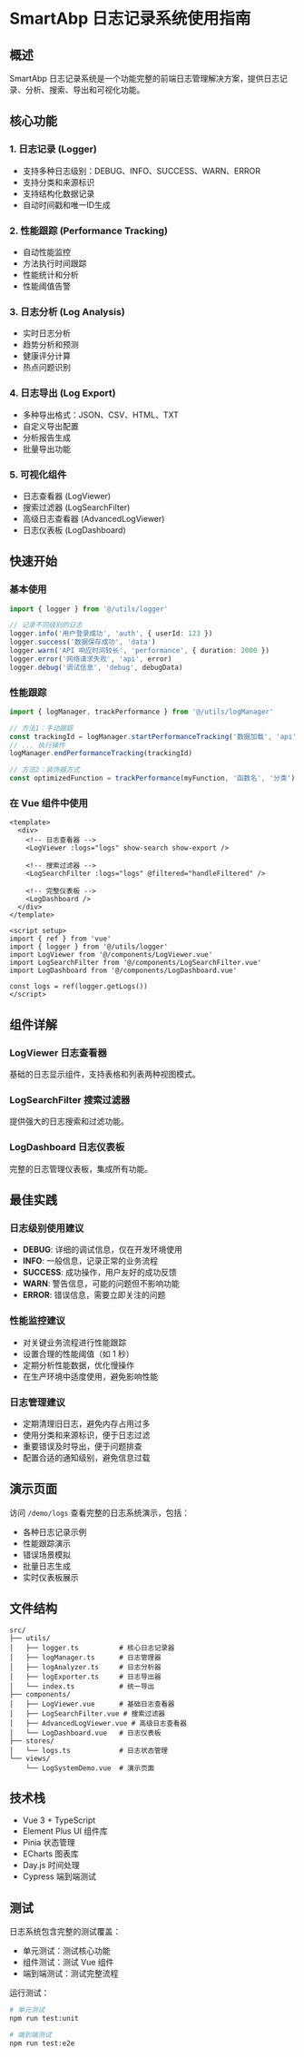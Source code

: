 # SmartAbp 日志记录系统使用指南

## 概述

SmartAbp 日志记录系统是一个功能完整的前端日志管理解决方案，提供日志记录、分析、搜索、导出和可视化功能。

## 核心功能

### 1. 日志记录 (Logger)
- 支持多种日志级别：DEBUG、INFO、SUCCESS、WARN、ERROR
- 支持分类和来源标识
- 支持结构化数据记录
- 自动时间戳和唯一ID生成

### 2. 性能跟踪 (Performance Tracking)
- 自动性能监控
- 方法执行时间跟踪
- 性能统计和分析
- 性能阈值告警

### 3. 日志分析 (Log Analysis)
- 实时日志分析
- 趋势分析和预测
- 健康评分计算
- 热点问题识别

### 4. 日志导出 (Log Export)
- 多种导出格式：JSON、CSV、HTML、TXT
- 自定义导出配置
- 分析报告生成
- 批量导出功能

### 5. 可视化组件
- 日志查看器 (LogViewer)
- 搜索过滤器 (LogSearchFilter)
- 高级日志查看器 (AdvancedLogViewer)
- 日志仪表板 (LogDashboard)

## 快速开始

### 基本使用

```typescript
import { logger } from '@/utils/logger'

// 记录不同级别的日志
logger.info('用户登录成功', 'auth', { userId: 123 })
logger.success('数据保存成功', 'data')
logger.warn('API 响应时间较长', 'performance', { duration: 2000 })
logger.error('网络请求失败', 'api', error)
logger.debug('调试信息', 'debug', debugData)
```

### 性能跟踪

```typescript
import { logManager, trackPerformance } from '@/utils/logManager'

// 方法1：手动跟踪
const trackingId = logManager.startPerformanceTracking('数据加载', 'api')
// ... 执行操作
logManager.endPerformanceTracking(trackingId)

// 方法2：装饰器方式
const optimizedFunction = trackPerformance(myFunction, '函数名', '分类')
```

### 在 Vue 组件中使用

```vue
<template>
  <div>
    <!-- 日志查看器 -->
    <LogViewer :logs="logs" show-search show-export />
    
    <!-- 搜索过滤器 -->
    <LogSearchFilter :logs="logs" @filtered="handleFiltered" />
    
    <!-- 完整仪表板 -->
    <LogDashboard />
  </div>
</template>

<script setup>
import { ref } from 'vue'
import { logger } from '@/utils/logger'
import LogViewer from '@/components/LogViewer.vue'
import LogSearchFilter from '@/components/LogSearchFilter.vue'
import LogDashboard from '@/components/LogDashboard.vue'

const logs = ref(logger.getLogs())
</script>
```

## 组件详解

### LogViewer 日志查看器
基础的日志显示组件，支持表格和列表两种视图模式。

### LogSearchFilter 搜索过滤器
提供强大的日志搜索和过滤功能。

### LogDashboard 日志仪表板
完整的日志管理仪表板，集成所有功能。

## 最佳实践

### 日志级别使用建议
- **DEBUG**: 详细的调试信息，仅在开发环境使用
- **INFO**: 一般信息，记录正常的业务流程
- **SUCCESS**: 成功操作，用户友好的成功反馈
- **WARN**: 警告信息，可能的问题但不影响功能
- **ERROR**: 错误信息，需要立即关注的问题

### 性能监控建议
- 对关键业务流程进行性能跟踪
- 设置合理的性能阈值（如 1 秒）
- 定期分析性能数据，优化慢操作
- 在生产环境中适度使用，避免影响性能

### 日志管理建议
- 定期清理旧日志，避免内存占用过多
- 使用分类和来源标识，便于日志过滤
- 重要错误及时导出，便于问题排查
- 配置合适的通知级别，避免信息过载

## 演示页面

访问 `/demo/logs` 查看完整的日志系统演示，包括：
- 各种日志记录示例
- 性能跟踪演示
- 错误场景模拟
- 批量日志生成
- 实时仪表板展示

## 文件结构

```
src/
├── utils/
│   ├── logger.ts          # 核心日志记录器
│   ├── logManager.ts      # 日志管理器
│   ├── logAnalyzer.ts     # 日志分析器
│   ├── logExporter.ts     # 日志导出器
│   └── index.ts           # 统一导出
├── components/
│   ├── LogViewer.vue      # 基础日志查看器
│   ├── LogSearchFilter.vue # 搜索过滤器
│   ├── AdvancedLogViewer.vue # 高级日志查看器
│   └── LogDashboard.vue   # 日志仪表板
├── stores/
│   └── logs.ts            # 日志状态管理
└── views/
    └── LogSystemDemo.vue  # 演示页面
```

## 技术栈

- Vue 3 + TypeScript
- Element Plus UI 组件库
- Pinia 状态管理
- ECharts 图表库
- Day.js 时间处理
- Cypress 端到端测试

## 测试

日志系统包含完整的测试覆盖：
- 单元测试：测试核心功能
- 组件测试：测试 Vue 组件
- 端到端测试：测试完整流程

运行测试：
```bash
# 单元测试
npm run test:unit

# 端到端测试
npm run test:e2e